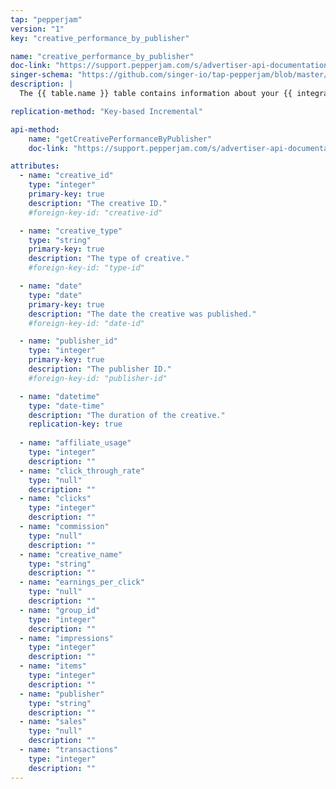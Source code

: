 ```yaml
---
tap: "pepperjam"
version: "1"
key: "creative_performance_by_publisher"

name: "creative_performance_by_publisher"
doc-link: "https://support.pepperjam.com/s/advertiser-api-documentation#CreativePerformanceByPublisher"
singer-schema: "https://github.com/singer-io/tap-pepperjam/blob/master/tap_pepperjam/schemas/creative_performance_by_publisher.json"
description: |
  The {{ table.name }} table contains information about your {{ integration.display_name }} creatives' performance, per publisher, within a given year time frame.

replication-method: "Key-based Incremental"

api-method:
    name: "getCreativePerformanceByPublisher"
    doc-link: "https://support.pepperjam.com/s/advertiser-api-documentation#CreativePerformanceByPublisher"

attributes:
  - name: "creative_id"
    type: "integer"
    primary-key: true
    description: "The creative ID."
    #foreign-key-id: "creative-id"

  - name: "creative_type"
    type: "string"
    primary-key: true
    description: "The type of creative."
    #foreign-key-id: "type-id"

  - name: "date"
    type: "date"
    primary-key: true
    description: "The date the creative was published."
    #foreign-key-id: "date-id"

  - name: "publisher_id"
    type: "integer"
    primary-key: true
    description: "The publisher ID."
    #foreign-key-id: "publisher-id"

  - name: "datetime"
    type: "date-time"
    description: "The duration of the creative."
    replication-key: true
      
  - name: "affiliate_usage"
    type: "integer"
    description: ""
  - name: "click_through_rate"
    type: "null"
    description: ""
  - name: "clicks"
    type: "integer"
    description: ""
  - name: "commission"
    type: "null"
    description: ""
  - name: "creative_name"
    type: "string"
    description: ""
  - name: "earnings_per_click"
    type: "null"
    description: ""
  - name: "group_id"
    type: "integer"
    description: ""
  - name: "impressions"
    type: "integer"
    description: ""
  - name: "items"
    type: "integer"
    description: ""
  - name: "publisher"
    type: "string"
    description: ""
  - name: "sales"
    type: "null"
    description: ""
  - name: "transactions"
    type: "integer"
    description: ""
---
```

